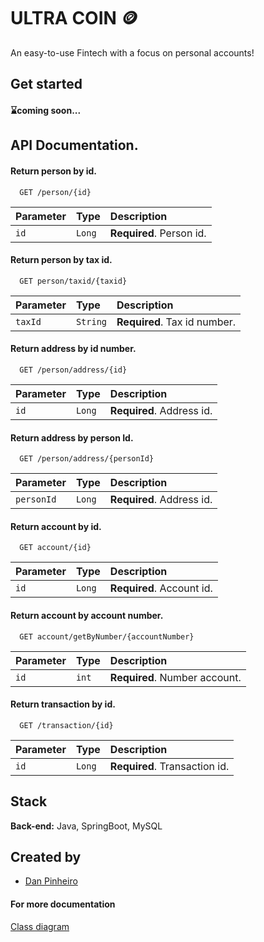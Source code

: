 
# ULTRA COIN 🪙

An easy-to-use Fintech with a focus on personal accounts! 

## Get started

#### ⌛coming soon...


## API Documentation.

#### Return person by id.

```http
  GET /person/{id}
```

| Parameter   | Type       | Description                        |
| :---------- | :--------- | :---------------------------------- |
| `id` | `Long` | **Required**. Person id. |

#### Return person by tax id.

```http
  GET person/taxid/{taxid}
```

| Parameter   | Type       | Description                        |
| :---------- | :--------- | :---------------------------------- |
| `taxId` | `String` | **Required**. Tax id number. |

#### Return address by id number.

```http
  GET /person/address/{id}
```

| Parameter   | Type       | Description                        |
| :---------- | :--------- | :---------------------------------- |
| `id` | `Long` | **Required**. Address id. |

#### Return address by person Id.

```http
  GET /person/address/{personId}
```

| Parameter   | Type       | Description                        |
| :---------- | :--------- | :---------------------------------- |
| `personId` | `Long` | **Required**. Address id. |

#### Return account by id.

```http
  GET account/{id}
```

| Parameter   | Type       | Description                        |
| :---------- | :--------- | :---------------------------------- |
| `id` | `Long` | **Required**. Account id. |
#### Return account by account number.

```http
  GET account/getByNumber/{accountNumber}
```

| Parameter   | Type       | Description                        |
| :---------- | :--------- | :---------------------------------- |
| `id` | `int` | **Required**. Number account. |

#### Return transaction by id.

```http
  GET /transaction/{id}
```

| Parameter   | Type       | Description                        |
| :---------- | :--------- | :---------------------------------- |
| `id` | `Long` | **Required**. Transaction id. |


## Stack 


**Back-end:** Java, SpringBoot, MySQL


## Created by

- [Dan Pinheiro](https://github.com/ddsp-pinheiro)      





                                                                                                                                                           
#### For more documentation

[Class diagram](https://drive.google.com/file/d/1WT1T3viu3__jsikGlKdZSKiraaKA266D/view?usp=sharing)


